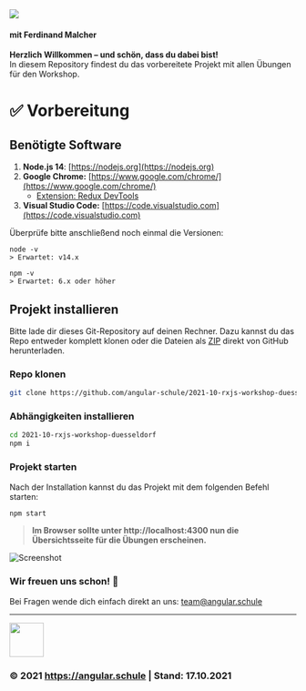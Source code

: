 <img src="https://assets.angular.schule/header-rxjsonline.png">

#### **mit Ferdinand Malcher**

**Herzlich Willkommen – und schön, dass du dabei bist!**  
In diesem Repository findest du das vorbereitete Projekt mit allen Übungen für den Workshop.

# ✅ Vorbereitung

## Benötigte Software

1. **Node.js 14**: [https://nodejs.org](https://nodejs.org)
2. **Google Chrome:** [https://www.google.com/chrome/](https://www.google.com/chrome/)
   - [Extension: Redux DevTools](https://chrome.google.com/webstore/detail/redux-devtools/lmhkpmbekcpmknklioeibfkpmmfibljd?hl=de)
3. **Visual Studio Code:** [https://code.visualstudio.com](https://code.visualstudio.com)

Überprüfe bitte anschließend noch einmal die Versionen:

```
node -v
> Erwartet: v14.x

npm -v
> Erwartet: 6.x oder höher
```


## Projekt installieren

Bitte lade dir dieses Git-Repository auf deinen Rechner.
Dazu kannst du das Repo entweder komplett klonen oder die Dateien als [ZIP](https://github.com/angular-schule/2021-10-rxjs-workshop-duesseldorf/archive/main.zip) direkt von GitHub herunterladen.

### Repo klonen

```bash
git clone https://github.com/angular-schule/2021-10-rxjs-workshop-duesseldorf.git
```

### Abhängigkeiten installieren

```bash
cd 2021-10-rxjs-workshop-duesseldorf
npm i
```

### Projekt starten

Nach der Installation kannst du das Projekt mit dem folgenden Befehl starten:

```bash
npm start
```

> **Im Browser sollte unter http://localhost:4300 nun die Übersichtsseite für die Übungen erscheinen.**

![Screenshot](https://assets.angular.schule/chrome_cli_welcome_rxjsworkshop.png)



### Wir freuen uns schon! 🙂

Bei Fragen wende dich einfach direkt an uns: [team@angular.schule](mailto:team@angular.schule)

<hr>

<img src="https://assets.angular.schule/logo-angular-schule.png" height="60">

### &copy; 2021 https://angular.schule | Stand: 17.10.2021

